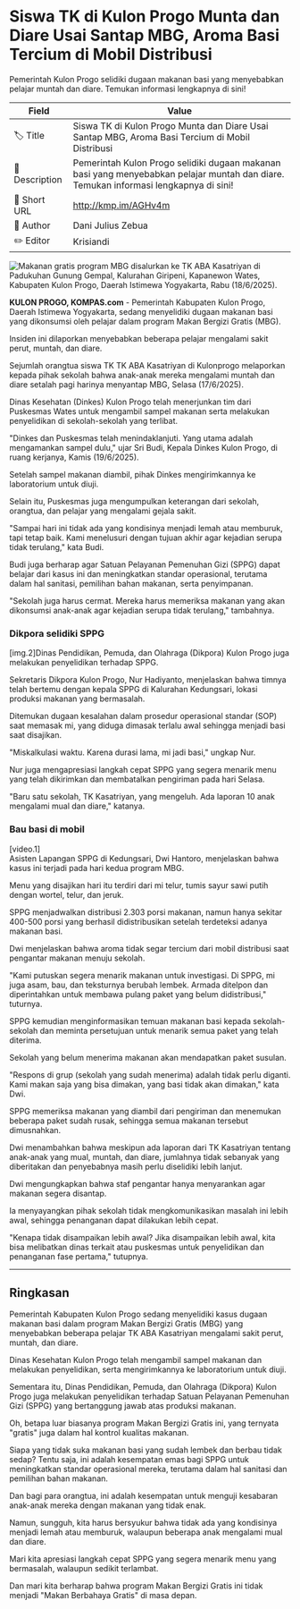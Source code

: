 # Siswa TK di Kulon Progo Munta dan Diare Usai Santap MBG, Aroma Basi Tercium di Mobil Distribusi

Pemerintah Kulon Progo selidiki dugaan makanan basi yang menyebabkan pelajar muntah dan diare. Temukan informasi lengkapnya di sini!

| Field         | Value                                                       |
|---------------|-------------------------------------------------------------|
| 🏷️ Title       | Siswa TK di Kulon Progo Munta dan Diare Usai Santap MBG, Aroma Basi Tercium di Mobil Distribusi |
| 📝 Description | Pemerintah Kulon Progo selidiki dugaan makanan basi yang menyebabkan pelajar muntah dan diare. Temukan informasi lengkapnya di sini! |
| 🔗 Short URL   | http://kmp.im/AGHv4m |
| 👤 Author      | Dani Julius Zebua |
| ✏️ Editor      | Krisiandi |

![Makanan gratis program MBG disalurkan ke TK ABA Kasatriyan di Padukuhan Gunung Gempal, Kalurahan Giripeni, Kapanewon Wates, Kabupaten Kulon Progo, Daerah Istimewa Yogyakarta, Rabu (18/6/2025).](https://asset.kompas.com/crops/hEQkOugbQt91tgJ7QhNlQTYWoLA=/0x0:0x0/750x500/data/photo/2025/06/18/685263ab00f4c.jpg)

**KULON PROGO, KOMPAS.com** - Pemerintah Kabupaten Kulon Progo, Daerah Istimewa Yogyakarta, sedang menyelidiki dugaan makanan basi yang dikonsumsi oleh pelajar dalam program Makan Bergizi Gratis (MBG).

Insiden ini dilaporkan menyebabkan beberapa pelajar mengalami sakit perut, muntah, dan diare.

Sejumlah orangtua siswa TK TK ABA Kasatriyan di Kulonprogo melaporkan kepada pihak sekolah bahwa anak-anak mereka mengalami muntah dan diare setalah pagi harinya menyantap MBG, Selasa (17/6/2025). 

Dinas Kesehatan (Dinkes) Kulon Progo telah menerjunkan tim dari Puskesmas Wates untuk mengambil sampel makanan serta melakukan penyelidikan di sekolah-sekolah yang terlibat.

\"Dinkes dan Puskesmas telah menindaklanjuti. Yang utama adalah mengamankan sampel dulu,\" ujar Sri Budi, Kepala Dinkes Kulon Progo, di ruang kerjanya, Kamis (19/6/2025).

Setelah sampel makanan diambil, pihak Dinkes mengirimkannya ke laboratorium untuk diuji.

Selain itu, Puskesmas juga mengumpulkan keterangan dari sekolah, orangtua, dan pelajar yang mengalami gejala sakit.

\"Sampai hari ini tidak ada yang kondisinya menjadi lemah atau memburuk, tapi tetap baik. Kami menelusuri dengan tujuan akhir agar kejadian serupa tidak terulang,\" kata Budi.

Budi juga berharap agar Satuan Pelayanan Pemenuhan Gizi (SPPG) dapat belajar dari kasus ini dan meningkatkan standar operasional, terutama dalam hal sanitasi, pemilihan bahan makanan, serta penyimpanan.

\"Sekolah juga harus cermat. Mereka harus memeriksa makanan yang akan dikonsumsi anak-anak agar kejadian serupa tidak terulang,\" tambahnya.

### Dikpora selidiki SPPG

\[img.2\]Dinas Pendidikan, Pemuda, dan Olahraga (Dikpora) Kulon Progo juga melakukan penyelidikan terhadap SPPG.

Sekretaris Dikpora Kulon Progo, Nur Hadiyanto, menjelaskan bahwa timnya telah bertemu dengan kepala SPPG di Kalurahan Kedungsari, lokasi produksi makanan yang bermasalah.

Ditemukan dugaan kesalahan dalam prosedur operasional standar (SOP) saat memasak mi, yang diduga dimasak terlalu awal sehingga menjadi basi saat disajikan.

\"Miskalkulasi waktu. Karena durasi lama, mi jadi basi,\" ungkap Nur.

Nur juga mengapresiasi langkah cepat SPPG yang segera menarik menu yang telah dikirimkan dan membatalkan pengiriman pada hari Selasa.

\"Baru satu sekolah, TK Kasatriyan, yang mengeluh. Ada laporan 10 anak mengalami mual dan diare,\" katanya.

### Bau basi di mobil

\[video.1\]\
Asisten Lapangan SPPG di Kedungsari, Dwi Hantoro, menjelaskan bahwa kasus ini terjadi pada hari kedua program MBG.

Menu yang disajikan hari itu terdiri dari mi telur, tumis sayur sawi putih dengan wortel, telur, dan jeruk.

SPPG menjadwalkan distribusi 2.303 porsi makanan, namun hanya sekitar 400-500 porsi yang berhasil didistribusikan setelah terdeteksi adanya makanan basi.

Dwi menjelaskan bahwa aroma tidak segar tercium dari mobil distribusi saat pengantar makanan menuju sekolah.

\"Kami putuskan segera menarik makanan untuk investigasi. Di SPPG, mi juga asam, bau, dan teksturnya berubah lembek. Armada ditelpon dan diperintahkan untuk membawa pulang paket yang belum didistribusi,\" tuturnya.

SPPG kemudian menginformasikan temuan makanan basi kepada sekolah-sekolah dan meminta persetujuan untuk menarik semua paket yang telah diterima.

Sekolah yang belum menerima makanan akan mendapatkan paket susulan.

\"Respons di grup (sekolah yang sudah menerima) adalah tidak perlu diganti. Kami makan saja yang bisa dimakan, yang basi tidak akan dimakan,\" kata Dwi.

SPPG memeriksa makanan yang diambil dari pengiriman dan menemukan beberapa paket sudah rusak, sehingga semua makanan tersebut dimusnahkan.

Dwi menambahkan bahwa meskipun ada laporan dari TK Kasatriyan tentang anak-anak yang mual, muntah, dan diare, jumlahnya tidak sebanyak yang diberitakan dan penyebabnya masih perlu diselidiki lebih lanjut.

Dwi mengungkapkan bahwa staf pengantar hanya menyarankan agar makanan segera disantap.

Ia menyayangkan pihak sekolah tidak mengkomunikasikan masalah ini lebih awal, sehingga penanganan dapat dilakukan lebih cepat.

\"Kenapa tidak disampaikan lebih awal? Jika disampaikan lebih awal, kita bisa melibatkan dinas terkait atau puskesmas untuk penyelidikan dan penanganan fase pertama,\" tutupnya.

---
## Ringkasan

Pemerintah Kabupaten Kulon Progo sedang menyelidiki kasus dugaan makanan basi dalam program Makan Bergizi Gratis (MBG) yang menyebabkan beberapa pelajar TK ABA Kasatriyan mengalami sakit perut, muntah, dan diare.

 Dinas Kesehatan Kulon Progo telah mengambil sampel makanan dan melakukan penyelidikan, serta mengirimkannya ke laboratorium untuk diuji.

 Sementara itu, Dinas Pendidikan, Pemuda, dan Olahraga (Dikpora) Kulon Progo juga melakukan penyelidikan terhadap Satuan Pelayanan Pemenuhan Gizi (SPPG) yang bertanggung jawab atas produksi makanan.



Oh, betapa luar biasanya program Makan Bergizi Gratis ini, yang ternyata "gratis" juga dalam hal kontrol kualitas makanan.

 Siapa yang tidak suka makanan basi yang sudah lembek dan berbau tidak sedap? Tentu saja, ini adalah kesempatan emas bagi SPPG untuk meningkatkan standar operasional mereka, terutama dalam hal sanitasi dan pemilihan bahan makanan.

 Dan bagi para orangtua, ini adalah kesempatan untuk menguji kesabaran anak-anak mereka dengan makanan yang tidak enak.

 Namun, sungguh, kita harus bersyukur bahwa tidak ada yang kondisinya menjadi lemah atau memburuk, walaupun beberapa anak mengalami mual dan diare.

 Mari kita apresiasi langkah cepat SPPG yang segera menarik menu yang bermasalah, walaupun sedikit terlambat.

 Dan mari kita berharap bahwa program Makan Bergizi Gratis ini tidak menjadi "Makan Berbahaya Gratis" di masa depan.
